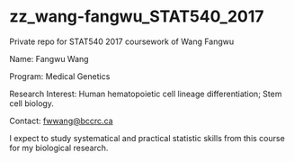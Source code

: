 # zz_wang-fangwu_STAT540_2017
Private repo for STAT540 2017 coursework of Wang Fangwu

Name: Fangwu Wang

Program: Medical Genetics

Research Interest: Human hematopoietic cell lineage differentiation; Stem cell biology.

Contact: fwwang@bccrc.ca

I expect to study systematical and practical statistic skills from this course for my biological research.
